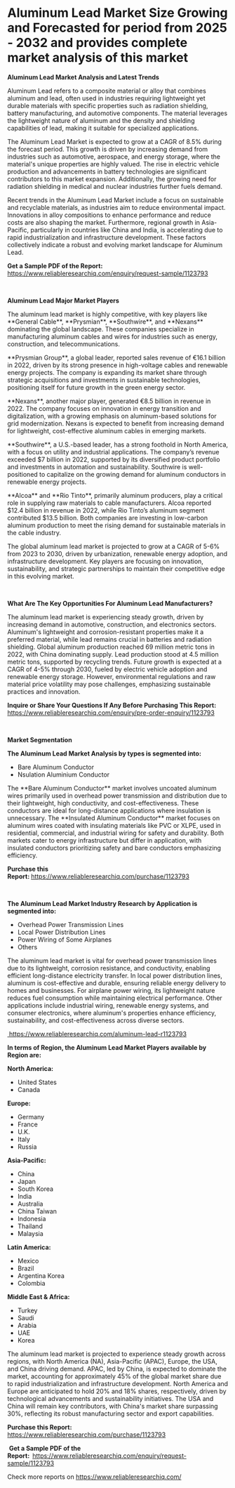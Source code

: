 <p><h1>Aluminum Lead Market Size Growing and Forecasted for period from 2025 - 2032 and provides complete market analysis of this market</h1></p><p><strong>Aluminum Lead Market Analysis and Latest Trends</strong></p>
<p><p>Aluminum Lead refers to a composite material or alloy that combines aluminum and lead, often used in industries requiring lightweight yet durable materials with specific properties such as radiation shielding, battery manufacturing, and automotive components. The material leverages the lightweight nature of aluminum and the density and shielding capabilities of lead, making it suitable for specialized applications.</p><p>The Aluminum Lead Market is expected to grow at a CAGR of 8.5% during the forecast period. This growth is driven by increasing demand from industries such as automotive, aerospace, and energy storage, where the material's unique properties are highly valued. The rise in electric vehicle production and advancements in battery technologies are significant contributors to this market expansion. Additionally, the growing need for radiation shielding in medical and nuclear industries further fuels demand.</p><p>Recent trends in the Aluminum Lead Market include a focus on sustainable and recyclable materials, as industries aim to reduce environmental impact. Innovations in alloy compositions to enhance performance and reduce costs are also shaping the market. Furthermore, regional growth in Asia-Pacific, particularly in countries like China and India, is accelerating due to rapid industrialization and infrastructure development. These factors collectively indicate a robust and evolving market landscape for Aluminum Lead.</p></p>
<p><strong>Get a Sample PDF of the Report:&nbsp;</strong> <a href="https://www.reliableresearchiq.com/enquiry/request-sample/1123793?utm_campaign=1996&utm_medium=2&utm_source=Github&utm_content=ia&utm_term=26012025&utm_id=aluminum-lead">https://www.reliableresearchiq.com/enquiry/request-sample/1123793</a></p>
<p>&nbsp;</p>
<p><strong>Aluminum Lead Major Market Players</strong></p>
<p><p>The aluminum lead market is highly competitive, with key players like **General Cable**, **Prysmian**, **Southwire**, and **Nexans** dominating the global landscape. These companies specialize in manufacturing aluminum cables and wires for industries such as energy, construction, and telecommunications. </p><p>**Prysmian Group**, a global leader, reported sales revenue of €16.1 billion in 2022, driven by its strong presence in high-voltage cables and renewable energy projects. The company is expanding its market share through strategic acquisitions and investments in sustainable technologies, positioning itself for future growth in the green energy sector.</p><p>**Nexans**, another major player, generated €8.5 billion in revenue in 2022. The company focuses on innovation in energy transition and digitalization, with a growing emphasis on aluminum-based solutions for grid modernization. Nexans is expected to benefit from increasing demand for lightweight, cost-effective aluminum cables in emerging markets.</p><p>**Southwire**, a U.S.-based leader, has a strong foothold in North America, with a focus on utility and industrial applications. The company’s revenue exceeded $7 billion in 2022, supported by its diversified product portfolio and investments in automation and sustainability. Southwire is well-positioned to capitalize on the growing demand for aluminum conductors in renewable energy projects.</p><p>**Alcoa** and **Rio Tinto**, primarily aluminum producers, play a critical role in supplying raw materials to cable manufacturers. Alcoa reported $12.4 billion in revenue in 2022, while Rio Tinto’s aluminum segment contributed $13.5 billion. Both companies are investing in low-carbon aluminum production to meet the rising demand for sustainable materials in the cable industry.</p><p>The global aluminum lead market is projected to grow at a CAGR of 5-6% from 2023 to 2030, driven by urbanization, renewable energy adoption, and infrastructure development. Key players are focusing on innovation, sustainability, and strategic partnerships to maintain their competitive edge in this evolving market.</p></p>
<p>&nbsp;</p>
<p><strong>What Are The Key Opportunities For Aluminum Lead Manufacturers?</strong></p>
<p><p>The aluminum lead market is experiencing steady growth, driven by increasing demand in automotive, construction, and electronics sectors. Aluminum's lightweight and corrosion-resistant properties make it a preferred material, while lead remains crucial in batteries and radiation shielding. Global aluminum production reached 69 million metric tons in 2022, with China dominating supply. Lead production stood at 4.5 million metric tons, supported by recycling trends. Future growth is expected at a CAGR of 4-5% through 2030, fueled by electric vehicle adoption and renewable energy storage. However, environmental regulations and raw material price volatility may pose challenges, emphasizing sustainable practices and innovation.</p></p>
<p><strong>Inquire or Share Your Questions If Any Before Purchasing This Report:</strong> <a href="https://www.reliableresearchiq.com/enquiry/pre-order-enquiry/1123793?utm_campaign=1996&utm_medium=2&utm_source=Github&utm_content=ia&utm_term=26012025&utm_id=aluminum-lead">https://www.reliableresearchiq.com/enquiry/pre-order-enquiry/1123793</a></p>
<p>&nbsp;</p>
<p><strong>Market Segmentation</strong></p>
<p><strong>The Aluminum Lead Market Analysis by types is segmented into:</strong></p>
<p><ul><li>Bare Aluminum Conductor</li><li>Nsulation Aluminium Conductor</li></ul></p>
<p><p>The **Bare Aluminum Conductor** market involves uncoated aluminum wires primarily used in overhead power transmission and distribution due to their lightweight, high conductivity, and cost-effectiveness. These conductors are ideal for long-distance applications where insulation is unnecessary. The **Insulated Aluminum Conductor** market focuses on aluminum wires coated with insulating materials like PVC or XLPE, used in residential, commercial, and industrial wiring for safety and durability. Both markets cater to energy infrastructure but differ in application, with insulated conductors prioritizing safety and bare conductors emphasizing efficiency.</p></p>
<p><strong>Purchase this Report:&nbsp;</strong><a href="https://www.reliableresearchiq.com/purchase/1123793?utm_campaign=1996&utm_medium=2&utm_source=Github&utm_content=ia&utm_term=26012025&utm_id=aluminum-lead">https://www.reliableresearchiq.com/purchase/1123793</a></p>
<p>&nbsp;</p>
<p><strong>The Aluminum Lead Market Industry Research by Application is segmented into:</strong></p>
<p><ul><li>Overhead Power Transmission Lines</li><li>Local Power Distribution Lines</li><li>Power Wiring of Some Airplanes</li><li>Others</li></ul></p>
<p><p>The aluminum lead market is vital for overhead power transmission lines due to its lightweight, corrosion resistance, and conductivity, enabling efficient long-distance electricity transfer. In local power distribution lines, aluminum is cost-effective and durable, ensuring reliable energy delivery to homes and businesses. For airplane power wiring, its lightweight nature reduces fuel consumption while maintaining electrical performance. Other applications include industrial wiring, renewable energy systems, and consumer electronics, where aluminum's properties enhance efficiency, sustainability, and cost-effectiveness across diverse sectors.</p></p>
<p><a href="https://www.reliableresearchiq.com/aluminum-lead-r1123793?utm_campaign=1996&utm_medium=2&utm_source=Github&utm_content=ia&utm_term=26012025&utm_id=aluminum-lead">&nbsp;https://www.reliableresearchiq.com/aluminum-lead-r1123793</a></p>
<p><strong>In terms of Region, the Aluminum Lead Market Players available by Region are:</strong></p>
<p>
    <p> <strong> North America: </strong>
        <ul>
            <li>United States</li>
            <li>Canada</li>
        </ul>
        </p> 
    <p> <strong> Europe: </strong>
        <ul>
            <li>Germany</li>
            <li>France</li>
            <li>U.K.</li>
            <li>Italy</li>
            <li>Russia</li>
        </ul>
        </p> 
    <p> <strong> Asia-Pacific: </strong>
        <ul>
            <li>China</li>
            <li>Japan</li>
            <li>South Korea</li>
            <li>India</li>
            <li>Australia</li>
            <li>China Taiwan</li>
            <li>Indonesia</li>
            <li>Thailand</li>
            <li>Malaysia</li>
        </ul>
        </p> 
    <p> <strong> Latin America: </strong>
        <ul>
            <li>Mexico</li>
            <li>Brazil</li>
            <li>Argentina Korea</li>
            <li>Colombia</li>
        </ul>
        </p> 
    <p> <strong> Middle East & Africa: </strong>
        <ul>
            <li>Turkey</li>
            <li>Saudi</li>
            <li>Arabia</li>
            <li>UAE</li>
            <li>Korea</li>
        </ul>
    </p>
    </p>
<p><p>The aluminum lead market is projected to experience steady growth across regions, with North America (NA), Asia-Pacific (APAC), Europe, the USA, and China driving demand. APAC, led by China, is expected to dominate the market, accounting for approximately 45% of the global market share due to rapid industrialization and infrastructure development. North America and Europe are anticipated to hold 20% and 18% shares, respectively, driven by technological advancements and sustainability initiatives. The USA and China will remain key contributors, with China's market share surpassing 30%, reflecting its robust manufacturing sector and export capabilities.</p></p>
<p><strong>Purchase this Report: </strong><a href="https://www.reliableresearchiq.com/purchase/1123793?utm_campaign=1996&utm_medium=2&utm_source=Github&utm_content=ia&utm_term=26012025&utm_id=aluminum-lead">https://www.reliableresearchiq.com/purchase/1123793</a></p>
<p>&nbsp;<strong>Get a Sample PDF of the Report:&nbsp;&nbsp;</strong><a href="https://www.reliableresearchiq.com/enquiry/request-sample/1123793?utm_campaign=1996&utm_medium=2&utm_source=Github&utm_content=ia&utm_term=26012025&utm_id=aluminum-lead">https://www.reliableresearchiq.com/enquiry/request-sample/1123793</a></p>
<p><strong></strong></p>
<p>Check more reports on <a href="https://www.reliableresearchiq.com/?utm_campaign=1996&utm_medium=2&utm_source=Github&utm_content=ia&utm_term=26012025&utm_id=aluminum-lead">https://www.reliableresearchiq.com/</a></p>